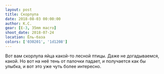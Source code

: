 ```yaml
---
layout: post
title: Скорлупа
date: 2018-08-03 00:00:00
author: К.С.
gear: [E-3, 35mm macro]
shoot_date: 2018-07-24
location: Ёль-база
colors: ['030201', '1d1208']
---
```

Вот вам скорлупа яйца какой-то лесной птицы. Даже не догадываемся, какой. Но вот на неё тень от палочки падает, и получается как бы улыбка, и вот это уже чуть более интересно.
